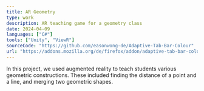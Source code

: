 ```yaml
---
title: AR Geometry
type: work
description: AR teaching game for a geometry class
date: 2024-04-09
languages: ["C#"]
tools: ["Unity", "ViewR"]
sourceCode: "https://github.com/easonwong-de/Adaptive-Tab-Bar-Colour"
url: "https://addons.mozilla.org/de/firefox/addon/adaptive-tab-bar-colour/"
---
```


In this project, we used augmented reality to teach students various geometric constructions.
These included finding the distance of a point and a line, and merging two geometric shapes.
